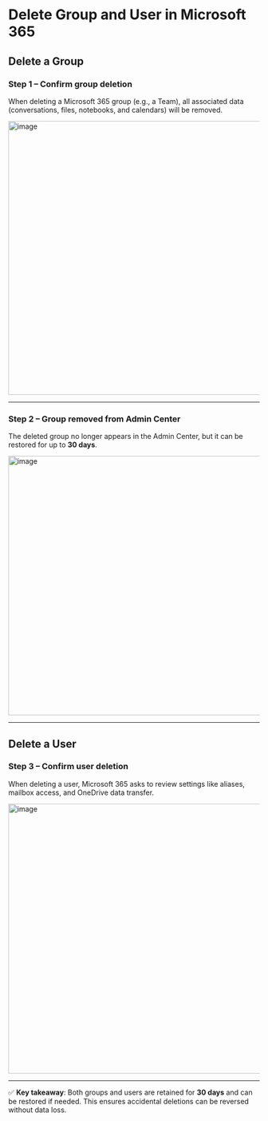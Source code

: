 # Delete Group and User in Microsoft 365

## Delete a Group

### Step 1 – Confirm group deletion  
When deleting a Microsoft 365 group (e.g., a Team), all associated data (conversations, files, notebooks, and calendars) will be removed.  

<img width="548" alt="image" src="https://github.com/user-attachments/assets/691536bf-c368-4543-983e-38465ac86967" />

---

### Step 2 – Group removed from Admin Center  
The deleted group no longer appears in the Admin Center, but it can be restored for up to **30 days**.  

<img width="519" alt="image" src="https://github.com/user-attachments/assets/607b4b4e-4687-4877-930b-039998ce4c0b" />

---

## Delete a User

### Step 3 – Confirm user deletion  
When deleting a user, Microsoft 365 asks to review settings like aliases, mailbox access, and OneDrive data transfer.  

<img width="540" alt="image" src="https://github.com/user-attachments/assets/d873133b-a9ba-4934-b814-1d3a7194ca3d" />

---

✅ **Key takeaway**: Both groups and users are retained for **30 days** and can be restored if needed. This ensures accidental deletions can be reversed without data loss.
